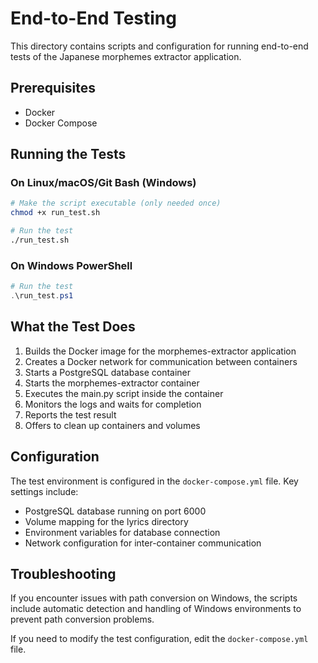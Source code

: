 # End-to-End Testing

This directory contains scripts and configuration for running end-to-end tests of the Japanese morphemes extractor application.

## Prerequisites

- Docker
- Docker Compose

## Running the Tests

### On Linux/macOS/Git Bash (Windows)

```bash
# Make the script executable (only needed once)
chmod +x run_test.sh

# Run the test
./run_test.sh
```

### On Windows PowerShell

```powershell
# Run the test
.\run_test.ps1
```

## What the Test Does

1. Builds the Docker image for the morphemes-extractor application
2. Creates a Docker network for communication between containers
3. Starts a PostgreSQL database container
4. Starts the morphemes-extractor container
5. Executes the main.py script inside the container
6. Monitors the logs and waits for completion
7. Reports the test result
8. Offers to clean up containers and volumes

## Configuration

The test environment is configured in the `docker-compose.yml` file. Key settings include:

- PostgreSQL database running on port 6000
- Volume mapping for the lyrics directory
- Environment variables for database connection
- Network configuration for inter-container communication

## Troubleshooting

If you encounter issues with path conversion on Windows, the scripts include automatic detection and handling of Windows environments to prevent path conversion problems.

If you need to modify the test configuration, edit the `docker-compose.yml` file. 